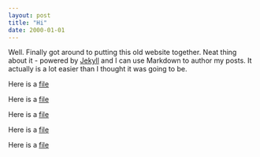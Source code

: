 ```yaml
---
layout: post
title: "Hi"
date: 2000-01-01
---
```


Well. Finally got around to putting this old website together. Neat thing about it - powered by [Jekyll](http://jekyllrb.com) and I can use Markdown to author my posts. It actually is a lot easier than I thought it was going to be.

Here is a [file]({{site.baseurl}}/a.pdf)

Here is a [file]({{site.baseurl}}/_posts/ml-lecture03.pdf)

Here is a [file](ml-lecture03.pdf)

Here is a [file]({{site.baseurl}}{{post.url}}/ml-lecture03.pdf)

Here is a [file]({{post.url}}/ml-lecture03.pdf)
